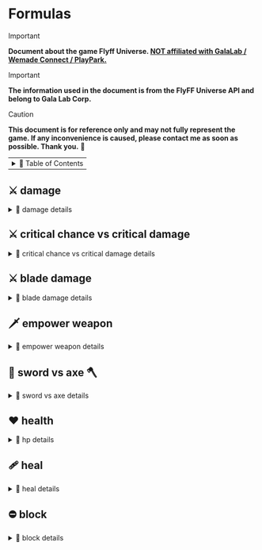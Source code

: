 # Formulas

> [!IMPORTANT]
> **Document about the game Flyff Universe. <ins>NOT affiliated with GalaLab / Wemade Connect / PlayPark.</ins>**

> [!IMPORTANT]
> **The information used in the document is from the FlyFF Universe API and belong to Gala Lab Corp.**

> [!CAUTION]
> **This document is for reference only and may not fully represent the game. If any inconvenience is caused, please contact me as soon as possible. Thank you.** 🙏

<!-- Copyright 2024 © Gala Lab Corp. All Rights Reserved. -->

<table><tr><td><details><summary>📁 Table of Contents</summary>

- [Formulas](#formulas)
  - [⚔️ damage](#️-damage)
    - [dps](#dps)
    - [auto attack](#auto-attack)
    - [melee skill](#melee-skill)
    - [magic skill](#magic-skill)
  - [⚔️ critical chance vs critical damage](#️-critical-chance-vs-critical-damage)
  - [⚔️ blade damage](#️-blade-damage)
  - [🗡️ empower weapon](#️-empower-weapon)
  - [🔪 sword vs axe 🪓](#-sword-vs-axe-)
  - [❤️ health](#️-health)
    - [max hp](#max-hp)
  - [🩹 heal](#-heal)
  - [⛔ block](#-block)
    - [calculate](#calculate)
      - [Monster VS Player , Player VS Player](#monster-vs-player--player-vs-player)
      - [Player VS Monster](#player-vs-monster)
    - [block cap](#block-cap)

</details></td></tr></table>

## ⚔️ damage

<details>
  <summary>📁 damage details</summary>

### dps

```
DamagePerSecond = computeDamage * hitsPerSecond
```

* hitsPerSecond
   ```js
   hitsPerSecond = classHitsPerSecond * attackSpeed * HitRate
   ```

* HitRate

   <details><summary>details</summary>

   * hit rate in character window : It generally displays the incorrect value, with the value increasing by `1` for every `4` DEX, which isn't how DEX affects `hit rate` in reality. Additionally, it caps at `100`, whereas the actual limit should be `96`.

   ```js
   // ------------------------------------------------------------------------------------
   // Attacker is Player, Defender is NPC
   factor = 1.6 * 1.5 * ((AttackerLevel * 1.2) / (AttackerLevel + DefenderLevel))
   // ------------------------------------------------------------------------------------

   // ------------------------------------------------------------------------------------
   // Attacker is NPC, Defender is Player
   factor = 1.5 * 2.0 * ((AttackerLevel * 0.5) / (AttackerLevel + DefenderLevel * 0.3))
   // -----------------------------------------------------------------------------------
   ```
   ```js
   // ------------------------------------------------------------------------------------
   // If not AUTO_ATTACK, this is always 100.
   // ------------------------------------------------------------------------------------
   hitProb = (AttackerDex / (AttackerDex + DefenderParry)) * factor
   HitRate = Math.min(Math.max(hitRate + ExtraHitRate, 0.2), 0.96)
   // Limited to 0.2 ~ 0.96
   // ------------------------------------------------------------------------------------
   ```

   * DefenderParry : From Defender's unscaled `parry` `DST_PARRY`.

      * parry in character window : Displayed as a percentage, but the unit is incorrect (the number is correct).

   * ExtraHitRate : From Attacker's Gear, Buff scales `hitrate` `DST_ADJ_HITRATE`.

   * Player VS Monster
      ```js
      // simplify formula
      // Attacker is Player, Defender is NPC
      nHitRate = (2.88 * AttackerDex * AttackerLevel) / ((AttackerDex + DefenderParry) * (AttackerLevel + DefenderLevel))
      HitRate = Math.min(Math.max(hitRate + ExtraHitRate, 0.2), 0.96)
      // Limited to 0.2 ~ 0.96

      // ------------------------------------------------------------------------------------
      // example (Lv160 Blade's dex 60 vs Beast King Khan https://api.flyff.com/monster/16244) :
      // nHitRate = (2.88 * 60 * 160) / ((60 + 178) * (160 + 150)) = 0.374
      // Equipment Set +10 Hit Rate +45%, Accuracy +30%
      // HitRate = Math.min(Math.max((0.374 + 0.45 + 0.3), 0.2), 0.96) = 0.96 = 96%
      // ------------------------------------------------------------------------------------
      ```

   * Monster VS Player
      ```js
      // simplify formula
      // Attacker is NPC, Defender is Player
      nHitRate = (1.5 * AttackerDex * AttackerLevel) / ((AttackerDex + DefenderParry) * (AttackerLevel + DefenderLevel * 0.3))
      HitRate = Math.min(Math.max(hitRate + ExtraHitRate, 0.2), 0.96)
      // Limited to 0.2 ~ 0.96
      ```

      * Player Parry

         * ExtraParry : From Player's Gear, Buff unscaled `parry` `DST_PARRY`.

         * parry% : From Player's Gear, Buff scaled `parry` `DST_PARRY`.

         ```js
         Parry = (PlayerDex * 0.5) + ExtraParry) * (1 + parry%)
         ```

   </details>

### auto attack

<table><tr><td><details><summary>details</summary>

* ATK_TYPE : `ATK_GENERIC`

* computeAttack
   ```js
   // AttackArbiter.cpp
   // int CAttackArbiter::CalcATK( ATTACK_INFO* pInfo )
   computeAttack = (HitPower * AttackMultiplier) + FlatAttack
                 = (HitMinMax * DamagePropertyFactor * (1 + attack%) * (1 + PvEPvP%) * (1 + Upcut%)) + FlatAttack
   ```

   * Attack in character window

      * WeaponPlusDamage : From Attacker’s Weapon unscaled Additional Attack. (Not sure if it's still in use.)

      ```js
      // WndField.cpp
      // void CWndCharInfo::RenderATK( C2DRender* p2DRender, int x, int y )
      Attack = ((HitMin + HitMax) / 2) * (1 + attack%) * (1 + Upcut%) + FlatAttack + WeaponPlusDamage

      // ------------------------------------------------------------------------------------
      // example :
      // Math.Floor((7898 + 7904) / 2) * 1.73 * 1.2 + 0 + 0 = 16402
      // ------------------------------------------------------------------------------------
      ```

   * HitPower
      ```js
      // MoverAttack.cpp
      // int CMover::GetHitPower( ATTACK_INFO* pInfo  )
      HitPower = Math.floor(HitMinMax * DamagePropertyFactor)
      // HitPower = xRandom( nMin, nMax ) * DamagePropertyFactor
      ```
      ```js
      // ------------------------------------------------------------------------------------
      // Average Dps
      HitPower = Math.floor(Math.floor((HitMin + HitMax) / 2) * DamagePropertyFactor)
      // ------------------------------------------------------------------------------------
      ```

   * HitMinMax

      <details><summary>details</summary>

      ```js
      // MoverAttack.cpp
      // void CMover::GetHitMinMax( int* pnMin, int* pnMax, ATTACK_INFO *pInfo )
      HitMinMax = Math.Floor(((WeaponBaseAttackMinMax * 2) + WeaponAttack + AttackerPlusDamage) * WeaponMultiplier) + WeaponUpgradeLevelAdditionalAttack
      // ------------------------------------------------------------------------------------
      // WeaponBaseAttackMinMax = minAttack DST_ABILITY_MIN, maxAttack DST_ABILITY_MAX
      // ------------------------------------------------------------------------------------

      // ------------------------------------------------------------------------------------
      // example (Blade use Lusaka's Crystal Axe U+5, Demol Earring U+5 * 2, Spirit Fortune) :
      // Math.Floor(((544 ~ 546 * 2) + 3123 + (540 * 2) + 350) * 1.39) + 58 = 7898 ~ 7904
      // ------------------------------------------------------------------------------------
      ```

      * WeaponAttack

         * AttackerStats : DEX for bow, INT for Wand, STR for Other Weapon.

         ```js
         // MoverAttack.cpp
         // int CMover::GetWeaponATK( DWORD dwWeaponType )
         WeaponAttack = Math.floor(statAttack + levelAttack + plusWeaponAttack + addValue)
         ```
         ```js
         // ------------------------------------------------------------------------------------
         statAttack = (AttackerStats - WeaponTypeStatModifer) * ClassWeaponTypeAutoAttackFactors
         // ------------------------------------------------------------------------------------
         // ClassWeaponTypeAutoAttackFactors = autoAttackFactors = GetJobPropFactor( JOB_PROP_TYPE )
         // ------------------------------------------------------------------------------------
         // WeaponTypeStatModifer:
         // sword WT_MELEE_SWD 12
         // axe WT_MELEE_AXE 12
         // staff WT_MELEE_STAFF 10
         // stick WT_MELEE_STICK 10
         // knuckle WT_MELEE_KNUCKLE 10
         // wand WT_MAGIC_WAND 10
         // yoyo WT_MELEE_YOYO 12
         // bow WT_RANGE_BOW 14
         // ------------------------------------------------------------------------------------
         // example (Blade's str 500 and use Axe) :
         // (500 - 12) * 5.7 = 2781.6
         // example (Blade's str 500 and use Sword) :
         // (500 - 12) * 4.7 = 2293.6
         // ------------------------------------------------------------------------------------

         // ------------------------------------------------------------------------------------
         levelAttack = AttackerLevel * WeaponTypeLevelFactor
         // ------------------------------------------------------------------------------------
         // WeaponTypeLevelFactor :
         // sword WT_MELEE_SWD 1.1
         // axe WT_MELEE_AXE 1.2
         // staff WT_MELEE_STAFF 1.1
         // stick WT_MELEE_STICK 1.3
         // knuckle WT_MELEE_KNUCKLE 1.2
         // wand WT_MAGIC_WAND 1.2
         // yoyo WT_MELEE_YOYO 1.1
         // bow WT_RANGE_BOW 0.91
         // ------------------------------------------------------------------------------------
         // example (lv160 Blade use Axe) :
         // 160 * 1.2 = 192
         // ------------------------------------------------------------------------------------

         // ------------------------------------------------------------------------------------
         // int CMover::GetPlusWeaponATK( DWORD dwWeaponType )
         // ------------------------------------------------------------------------------------
         plusWeaponAttack : From Attacker’s Gear, Buff Weapon Type unscaled Additional Attack. (Weapon Mastery Buff)
         // ------------------------------------------------------------------------------------
         // swordattack DST_SWD_DMG
         // axeattack DST_AXE_DMG
         // staffattack, stickattck
         // knuckleattack DST_KNUCKLE_DMG
         // wandattack, yoyoattack DST_YOY_DMG
         // bowattack DST_BOW_DMG
         // ------------------------------------------------------------------------------------
         // master skill :
         // DST_KNUCKLEMASTER_DMG
         // DST_YOYOMASTER_DMG
         // DST_BOWMASTER_DMG
         // DST_TWOHANDMASTER_DMG
         // ------------------------------------------------------------------------------------
         // example (Blade's Skill Axe) :
         // Smite Axe MAX axeattack + 50 and Axe Mastery MAX axeattack + 100, total = 150
         // ------------------------------------------------------------------------------------

         // ------------------------------------------------------------------------------------
         // Only for bow
         addValue = AttackerStr  * 0.14
         // ------------------------------------------------------------------------------------
         // example (Ranger's str 68 and use Bow) :
         // 68 * 0.14 = 9.52
         // ------------------------------------------------------------------------------------

         // ------------------------------------------------------------------------------------
         // example total = Math.Floor(2781.6 + 192 + 150) = 3123
         // ------------------------------------------------------------------------------------
         ```

      * AttackerPlusDamage : From Attacker's Gear, Buff unscaled `damage` `DST_CHR_DMG`.

         * Example : *Demol Earring* `damage`, *Spirit Fortune* `damage` etc.

      * WeaponMultiplier : Weapon Attack Upgrade Level Bonus.
         ```js
         // WeaponUpgradeLevel = 1, 2, 3, 4, 5, 6, 7, 8, 9, 10, U1, U2, U3, U4, U5
         WeaponAttackUpgradeLevelBonus% = 2%, 4%, 6%, 8%, 10%, 13%, 16%, 19%, 21%, 24%,27%, 30%, 33%, 36%, 39%
         WeaponMultiplier = (1 + WeaponAttackUpgradeLevelBonus%)
         ```

      * WeaponUpgradeLevelAdditionalAttack : Weapon Attack Upgrade Level Additional Attack.
         ```js
         WeaponUpgradeLevelAdditionalAttack = WeaponUpgradeLevel^1.5
                                            = Math.floor(Math.pow(WeaponUpgradeLevel, 1.5))
         ```

      </details>

   * DamagePropertyFactor : `1.0`(attacker is none or same element), `1.0 ~ 1.0895`(attacker element vs none or others), `1.0 ~ 1.2139`(strong), `0.9554 ~ 1.0895`(weak).

      * Element Type : Includes the weapon's inherent element.

      * Element Level : Sum of unscaled `elementattack` `DST_CHR_WEAEATKCHANGE` from Attacker's Gear, Buff.

      * ElementAttackStone%： Only boost attack when using auto attack against monsters that have a weakness to that element. If the monsters aren't weak to that element, the stones won't increase attack.

      ```js
      // MoverAttack.cpp
      // void CMover::GetDamagePropertyFactor( CMover* pDefender, int* pnATKFactor, int* pnDEFFactor, int nParts )
      DamagePropertyFactor = ElementAttackFactor + ElementAttackStone%
      ```

      <details><summary>details</summary>

      | Attack Element Level (Any Element Type vs None) | DamagePropertyFactor |
      |:-----------------------------------------------:|:--------------------:|
      | 0                                               | 1                    |
      | 1                                               | 1.02                 |
      | 2                                               | 1.0221               |
      | 3                                               | 1.0256               |
      | 4                                               | 1.0305               |
      | 5                                               | 1.0368000000000002   |
      | 6                                               | 1.0446               |
      | 7                                               | 1.0537               |
      | 8                                               | 1.0642               |
      | 9                                               | 1.0761               |
      | 10                                              | 1.0895000000000001   |
      | ...                                             | 1.0895000000000001   |

      | Attack Element Level (Same or Others) | DamagePropertyFactor |
      |:---------------------------:|:--------------------:|
      | 0                           | 1                    |
      | 1                           | 1                    |
      | 2                           | 1.02                 |
      | 3                           | 1.0221               |
      | 4                           | 1.0256               |
      | 5                           | 1.0305               |
      | 6                           | 1.0368000000000002   |
      | 7                           | 1.0446               |
      | 8                           | 1.0537               |
      | 9                           | 1.0642               |
      | 10                          | 1.0761               |
      | 11                          | 1.0895000000000001   |
      | ...                         | 1.0895000000000001   |

      | Attack Element Level (Strong) | DamagePropertyFactor |
      |:-----------------------------:|:--------------------:|
      | 0                             | 1                    |
      | 1                             | 1.07                 |
      | 2                             | 1.0743               |
      | 3                             | 1.0816               |
      | 4                             | 1.0917000000000001   |
      | 5                             | 1.1048               |
      | 6                             | 1.1209               |
      | 7                             | 1.13969999999999     |
      | 8                             | 1.1615               |
      | 9                             | 1.1862000000000001   |
      | 10                            | 1.2139               |
      | ...                           | 1.2139               |

      | Attack Element Level (Weak) | DamagePropertyFactor |
      |:---------------------------:|:--------------------:|
      | 0                           | 0.9554               |
      | 1                           | 0.9632               |
      | 2                           | 0.9695               |
      | 3                           | 0.9743999999999999   |
      | 4                           | 0.9779000000000001   |
      | 5                           | 0.98                 |
      | 6                           | 1                    |
      | 7                           | 1.02                 |
      | 8                           | 1.0221               |
      | 9                           | 1.0256               |
      | 10                          | 1.0305               |
      | 11                          | 1.0368000000000002   |
      | 12                          | 1.0446               |
      | 13                          | 1.0537               |
      | 14                          | 1.0642               |
      | 15                          | 1.0761               |
      | 16                          | 1.0895000000000001   |
      | ...                         | 1.0895000000000001   |

      </details>

   * AttackMultiplier
      ```js
      // MoverAttack.cpp
      // float CMover::GetATKMultiplier( CMover* pDefender, DWORD dwAtkFlags )
      // ------------------------------------------------------------------------------------
      // AttackMultiplier = (1 + DST_ATKPOWER_RATE%) * ( 1 + DST_PVP_DMG%DST_MONSTER_DMG%) * (1 + SM_ATTACK_UP1% || SM_ATTACK_UP%)
      AttackMultiplier = (1 + attack%) * (1 + PvEPvP%) * (1 + Upcut%)
      ```

   * FlatAttack : From Attacker's Gear, Buff unscaled `attack` `DST_ATKPOWER`.

      * Example : *Balloons* `attack`, *Power Scroll* `attack` etc.

* computeDamage

   * **The term `critical` here refers to a factor derived from a series of calculations. For detailed calculations, please refer to the section below.**

   ```js
   // AttackArbiter.cpp
   // int CAttackArbiter::CalcDamage( ATTACK_INFO* pInfo )
   computeDamage = applyDefense(computeAttack)
                 = applyGenericDefense(computeAttack) * ElementResistFactor * Link/Global * DamageMultiplier * afterDamageFactor
                 = damageAfterCritical * blockFactor * ElementResistFactor * Link/Global * DamageMultiplier * afterDamageFactor
                 = applyAttackDefense(computeAttack, defense) * critical * blockFactor * ElementResistFactor * Link/Global * DamageMultiplier * afterDamageFactor
   ```

   * applyGenericDefense
      ```js
      applyGenericDefense = damageAfterCritical * blockFactor
      ```

   *  blockFactor : `0.2` (block PvE), `1.0` (block failure), `0.3`(block PvP)

      > source:[v1.2.0 Reborn is coming on March 13!](https://universe.flyff.com/news/reborn120 "v1.2.0 Reborn is coming on March 13!")

      * Blocked hits no longer deal 1 damage at the minimum, but 20% of the initial damage instead.

   * 💥 damageAfterCritical

      * **The term `critical` here refers to a factor derived from a series of calculations. For detailed calculations, please refer to the section below.**

      ```js
      damageAfterCritical = applyAttackDefense(computeAttack, defense) * critical
                          = damageAfterApplyDefense * critical
      ```

   * applyAttackDefense

      <details><summary>details</summary>

      <img src="./formulas/effect_of_defense_on_adjusted_attack.png" alt="effect_of_defense_on_adjusted_attack.png" width="600"/>

      ```js
      value = Math.sqrt(defense / (defense + (2 * attack)))
      applyAttackDefense = attack - Math.floor(linearInterpolation(defense, attack, value))
                         = attack - Math.floor((1 - value) * defense + value * attack)
      ```
      ```js
      function applyAttackDefense(attack, defense){
        const value = Math.sqrt(defense / (defense + 2 * attack))
        const damage = attack - Math.floor((1 - value) * defense + value * attack)
        return damage
      }

      // ------------------------------------------------------------------------------------
      // example (Beast King Khan https://api.flyff.com/monster/16244)
      // applyAttackDefense(15000, 223) = 13508
      // ------------------------------------------------------------------------------------
      ```

      </details>

   * defense

      <details><summary>details</summary>

      * FlatDefense : From Defender's Gear, Buff unscaled `DST_ADJDEF`.

      * ArmorPenetrate% : From Attacker's Gear, Buff scales `armorpenetrate`.

      * Defense% : From Defender's Gear, Buff scales `defense`.

      ```js
      // MoverAttack.cpp
      // int CMover::CalcDefense( ATTACK_INFO* pInfo, BOOL bRandom )
      defense = computeDefense
              = Math.MAX((computeGenericDefense + FlatDefense) * (1 - ArmorPenetrate%) * (1 + Defense%), 0)
      ```

      * Player VS Monster

         * jobFactor :  Monsters always `1.0`.

         ```js
         function computeGenericDefense(level, defense, sta, jobFactor = 1.0) {
           const staFactor = 0.75
           const levelScale = 2.0 / 2.8 // 0.7142857142857143 ~= 71.43%
           const statScale = 0.5 / 2.8 // 0.1785714285714286 ~= 17.86%

           const baseDefense = Math.floor(
             level * levelScale +
               (sta * statScale + (sta - 14) * jobFactor) * staFactor -
               4
           )

           const equipmentDefense = defense / 4

           return baseDefense + equipmentDefense
         }

         // ------------------------------------------------------------------------------------
         // example (Beast King Khan https://api.flyff.com/monster/16244)
         // computeGenericDefense(150, 416, 30) = 223
         // ------------------------------------------------------------------------------------
         ```

      * Monster VS Player (Not sure if it's still in use.)
         ```js
         // AttackArbiter.cpp
         // int CMover::CalcDefensePlayer( CMover* pAttacker, DWORD dwAtkFlags )
         computeGenericDefense =
           Math.Max(
             Math.Floor(
               DefenseFromArmor / 4 +
                 FlatDefense +
                 (DefenderLevel + DefenderSta / 2 + DefenderDex) / 2.8 -
                 4 +
                 DefenderLevel * 2
             ),
             0
           )
         ```

      </details>

   * critical

      <details><summary>details</summary>

      * 💥 criticalChance%

         * ClassCriticalFactor : `critical`, `class.critical`, `job.critical`, `JOB_PROP_CRITICAL`.

         * AttackerCriticalChance : From Attacker's Gear, Buff scales `criticalchance` `DST_CHR_CHANCECRITICAL`.

         * Precision： Increases the Critical Chance on the next attack of all party members around the leader by `0.5%` x Amount of party members.

         * CriticalResist% : From Defender's Gear, Buff scales `criticalresist`.

         ```js
         // MoverAttack.cpp
         // int CMover::GetCriticalProb( void )
         criticalChance% = ((((AttackerDex / 10) * ClassCriticalFactor) + AttackerCriticalChance + Precision) / 100.0) * ( 1 - CriticalResist%)

         // ------------------------------------------------------------------------------------
         // MoverAttack.cpp
         // BOOL CMover::IsCriticalAttack( CMover* pDefender, DWORD dwAtkFlags )
         // ------------------------------------------------------------------------------------
         // example (Blade's str 500, dex 60, cc 45) :
         // criticalChance% = ((((60 / 10) * 1) + 45) / 100.0) * (1 - CriticalResist%) = 51% * (1 - CriticalResist%)
         // ------------------------------------------------------------------------------------
         ```

         * critical chance in character window
            ```js
            // WndField.cpp
            // int CWndCharInfo::GetVirtualCritical()
            criticalChance% = (((AttackerDex / 10) * ClassCriticalFactor) + AttackerCriticalChance + Precision) / 100.0
            ```

      * 💥 criticalFactor
         ```js
         // ------------------------------------------------------------------------------------
         // your level <= monster's level
         minCritical = 1.1
         maxCritical = 1.4
         // ------------------------------------------------------------------------------------
         // Average Dps
         criticalFactor = (minCritical + maxCritical) / 2.0 = 1.25
         // ------------------------------------------------------------------------------------

         // ------------------------------------------------------------------------------------
         // monster's level < your level
         minCritical = 1.2
         maxCritical = 2.0
         // ------------------------------------------------------------------------------------
         // Average Dps
         criticalFactor = (minCritical + maxCritical) / 2.0 = 1.6
         // ------------------------------------------------------------------------------------


         // ------------------------------------------------------------------------------------
         // Attacker is NPC Mob
         minCritical = 1.4
         maxCritical = 1.8
         // ------------------------------------------------------------------------------------
         // Average Dps
         criticalFactor = (minCritical + maxCritical) / 2.0 = 1.6
         // ------------------------------------------------------------------------------------
         ```

      * 💥 criticalDamage

         <img src="./formulas/devblog-2021_critical_damage_formula.png" alt="devblog-2021_critical_damage_formula.png"/>

         * CriticalDamage% : From Attacker's Gear, Buff scales `criticaldamage` `DST_CRITICAL_BONUS`.

         ```js
         criticalDamage = applyAttackDefense(computeAttack, defense) * criticalFactor * (1 + CriticalDamage%)
                        = damageAfterApplyDefense * criticalFactor * (1 + CriticalDamage%)
         // if (1 + CriticalDamage%), fCriticalBonus < 0.1, then 0.1
         ```

      * 💥 **damageAfterCritical**
         ```js
         // linearInterpolation
         damageAfterCritical = Math.floor(linearInterpolation(damageAfterApplyDefense, criticalDamage, criticalChance%))
                             = Math.floor(damageAfterApplyDefense * ((1 - criticalChance%) + criticalChance% * criticalFactor * (1 + criticalDamage%)))
         ```
         ```js
         // your level <= monster's level, average dps
         damageAfterCritical = Math.floor(damageAfterApplyDefense * ((1 - criticalChance%) + criticalChance% * 1.25 * (1 + criticalDamage%)))
         ```
         ```js
         // monster's level < your level, average dps
         damageAfterCritical = Math.floor(damageAfterApplyDefense * ((1 - criticalChance%) + criticalChance% * 1.6 * (1 + criticalDamage%)))
         ```

      </details>

   * ElementResistFactor : `0.7`(weak against), `1.0`(none), `1.3`(strong against)

   * DamageMultiplier
      ```js
      DamageMultiplier = OffhandWeaponAttackFactor * HolycrossSwordcross2x * LevelDifferenceReductionFactor

      // ------------------------------------------------------------------------------------
      // OffhandWeaponAttackFactor : PARTS_LWEAPON 0.75
      // ------------------------------------------------------------------------------------
      // HolycrossSwordcross2x : CHS_DOUBLE
      // ------------------------------------------------------------------------------------
      ```

   * LevelDifferenceReductionFactor
      ```js
      LevelDifferenceReductionFactor = Math.cos((Math.PI * Math.min(nDelta, MAX_OVER_ATK - 1)) / MAX_OVER_ATK * 2)
                                     = Math.cos(Math.PI * Math.min(nDelta, 15) / 32)
      ```
      ```js
      for ( i = 0; i < 16; i++ ) {
        console.log(Math.cos(Math.PI * Math.min(i, 15) / 32))
      }
      ```

</details></td></tr></table>

### melee skill

<table><tr><td><details><summary>details</summary>

* ATK_TYPE : `AF_MELEESKILL`, `ATK_MELEESKILL`, `skill.magic == false`

* computeAttack
   ```js
   computeAttack = (MeleeSkillPower * AttackMultiplier) + FlatAttack
                 = (MeleeSkillPower * (1 + attack% + skillDamage%) * (1 + PvEPvP%) * (1 + Upcut%)) + FlatAttack
   ```

   * MeleeSkillPower
      ```js
      // MoverAttack.cpp
      // int	CMover::GetMeleeSkillPower( ATTACK_INFO* pInfo )
      MeleeSkillPower = Math.max(Math.floor(((WeaponAttackPowerMinMax + (SkillMinMaxAttack + WeaponAdditionalSkillDamage) * 5 + ReferStat - 20) * (16 + SkillLevel)) / 13 + PlusWeaponAttack + AttackerPlusDamage), 1)
      /*
      float fMinMax = (fPowerMax - fPowerMin) + 1;
      if( fMinMax <= 0 )
        fMinMax = 1;
      MeleeSkillPower = (float)( fPowerMin + xRandom( (DWORD)( fMinMax ) ) );
      */
      ```
      ```js
      // ------------------------------------------------------------------------------------
      // Average Dps
      MeleeSkillPower = Math.max(Math.floor((MeleeSkillPowerMin + MeleeSkillPowerMax) / 2), 1)
      // ------------------------------------------------------------------------------------
      // example (Bldae use Lusaka's Crystal Axe U+5, Demol Earring U+5, Armor Penetrate Lv10 PvE, Smite Axe MAX , Axe Mastery MAX) :
      // Math.floor(((814.16 ~ 816.94 + (79 ~ 80 + 0) * 5 + 1590 - 20) * (16 + 10)) / 13) = 5558 ~ 5573
      // 5558 ~ 5573 + 150 + (540 * 2) = 6788 ~ 6803
      // ------------------------------------------------------------------------------------
      // Average Dps
      // Math.max(Math.floor((6788 + 6803) / 2), 1) = 6795
      // ------------------------------------------------------------------------------------
      ```

   * WeaponAttackPowerMinMax
      ```js
      // MoverAttack.cpp
      // void CMover::GetItemATKPower( int *pnMin, int *pnMax, ItemProp* pItemProp, CItemElem *pWeapon )
      WeaponAttackPowerMinMax = (WeaponBaseAttackMinMax * WeaponMultiplier) + WeaponUpgradeLevelAdditionalAttack

      // ------------------------------------------------------------------------------------
      // example (Lusaka's Crystal Axe U+5) :
      // (544 ~ 546 * 1.39) + 58 = 814.16 ~ 816.94
      // ------------------------------------------------------------------------------------
      ```

      * WeaponMultiplier : Weapon Attack Upgrade Level Bonus.
         ```js
         // WeaponUpgradeLevel = 1, 2, 3, 4, 5, 6, 7, 8, 9, 10, U1, U2, U3, U4, U5
         WeaponAttackUpgradeLevelBonus% = 2%, 4%, 6%, 8%, 10%, 13%, 16%, 19%, 21%, 24%,27%, 30%, 33%, 36%, 39%
         WeaponMultiplier = (1 + WeaponAttackUpgradeLevelBonus%)
         ```

      * WeaponUpgradeLevelAdditionalAttack : Weapon Attack Upgrade Level Additional Attack.
         ```js
         WeaponUpgradeLevelAdditionalAttack = WeaponUpgradeLevel^1.5
                                            = Math.floor(Math.pow(WeaponUpgradeLevel, 1.5))
         ```

   * ReferStat
      ```js
      // If there are two Stats, add them after calculation.
      ReferStat = Math.floor(AttackerStat * ((((PvEPvPSkillStatScale * 50.0) - (SkillLevel + 1)) / 5.0) / 10.0) + ((AttackerStat * SkillLevel) / 50.0))
                = Math.floor(AttackerStat * (((PvEPvPSkillStatScale × 50.0) - 1) / 50))
      ```
      <details><summary>details</summary>

      ```js
      // Armor Penetrate https://api.flyff.com/skill/9740
      {
         "id": 9740,
         "name": {
            "en": "Armor Penetrate",
            //
            /* For brevity, not all details are shown */
            //
         }
         //
         /* For brevity, not all details are shown */
         //
         "magic": false,
         //
         /* For brevity, not all details are shown */
         //
         "levels": [
            //
            /* For brevity, not all details are shown */
            //
            {
               "damageMultiplier": 0.6,
               "minAttack": 79,
               "maxAttack": 80,
               "probabilityPVP": 90,
               "consumedFP": 58,
               "cooldown": 0.2,
               "casting": 1.25,
               "duration": 20,
               "durationPVP": 20,
               "abilities": [
                  {
                     "parameter": "block",
                     "add": -40,
                     "rate": true
                  }
               ],
               "scalingParameters": [
                  {
                     "parameter": "attack",
                     "stat": "str",
                     "scale": 3,
                     "pvp": true,
                     "pve": true
                  },
                  {
                     "parameter": "attack",
                     "stat": "dex",
                     "scale": 1.7,
                     "pvp": true,
                     "pve": true
                  }
               ]
            }
         ]
      }
      // ------------------------------------------------------------------------------------
      // example (Bldae use Armor Penetrate Lv10 PvE str scale 3, dex scale 1.7) :
      // character's str 500, dex 60 :
      // Math.floor((500 * (((3 * 50.0) - 1) / 50.0)) + (60 * (((1.7 * 50.0) - 1) /50.0))) = 1590
      // ------------------------------------------------------------------------------------
      ```

      </details>

   * SkillMinMaxAttack : `skill.levels[skillLevel].minAttack` and `skill.levels[skillLevel].maxAttack`.

   * WeaponAdditionalSkillDamage : `weapon.additionalSkillDamage`.

   * PlusWeaponAttack : From Attacker’s Gear, Buff Weapon Type unscaled Additional Attack.
      ```js
      // ------------------------------------------------------------------------------------
      // example (Blade's Skill Axe) :
      // Smite Axe MAX axeattack + 50 and Axe Mastery MAX axeattack + 100, total = 150
      // ------------------------------------------------------------------------------------
      ```

   * AttackerPlusDamage : From Attacker's Gear, Buff unscaled `damage` `DST_CHR_DMG`.

      * Example : *Demol Earring* `damage`, *Spirit Fortune* `damage` etc.

   * AttackMultiplier
      ```js
      // MoverAttack.cpp
      // float CMover::GetATKMultiplier( CMover* pDefender, DWORD dwAtkFlags )
      // ------------------------------------------------------------------------------------
      // AttackMultiplier = (1 + DST_ATKPOWER_RATE%) * ( 1 + DST_PVP_DMG%DST_MONSTER_DMG%) * (1 + SM_ATTACK_UP1% || SM_ATTACK_UP%)
      AttackMultiplier = (1 + attack% + skillDamage%) * (1 + PvEPvP%) * (1 + Upcut%)
      ```

   * FlatAttack : From Attacker's Gear, Buff unscaled `attack` `DST_ATKPOWER`.

      * Example : *Balloons* `attack`, *Power Scroll* `attack` etc.

* computeDamage
   ```js
   // AttackArbiter.cpp
   // int CAttackArbiter::CalcDamage( ATTACK_INFO* pInfo )
   computeDamage = applyDefense(computeAttack)
                 = applyDefenseParryCritical(computeAttack) * ElementResistFactor * Link/Global * DamageMultiplier * afterDamageFactor
                 = applyDefenseParryCritical * ElementResistFactor * Link/Global * DamageMultiplier * afterDamageFactor
   ```

   * applyDefenseParryCritical
      ```js
      applyDefenseParryCritical = applyAttackDefense(computeAttack, defense)
      ```

   * defense

      * ArmorPenetrate% : From Attacker's Gear, Buff scales `armorpenetrate`.

      * Defense% : From Defender's Gear, Buff scales `defense`.

      ```js
      defense = computeDefense
              = Max(Math.floor(Defense / 7.0 + 1) * (1 - ArmorPenetrate%) * (1 + Defense%), 0)
      ```

   * ElementResistFactor : If the skill and weapon match the element, apply `10%` more damage; If the weapon is weak compared to the skill element, apply `-10%` less damage.
      ```js
      ElementResistFactor = SkillElementVSDefenderElementFactor * SkillElementVSWeaponElementFactor
                          = (0.7, 1.0, 1.3) * (0.9, 1.1)

      // ------------------------------------------------------------------------------------
      // Skill Element VS Defender Element Factor
      // weak against = 0.7
      // none against = 1.0
      // strong against = 1.3
      // ------------------------------------------------------------------------------------
      // Skill Element VS Weapon Element Factor
      // If the weapon is weak compared to the skill element = 0.9
      // If the skill and weapon match the element = 1.1
      // ------------------------------------------------------------------------------------

      ```

   * DamageMultiplier
      ```js
      DamageMultiplier = SkillDamageMultiplier * SkillAwakeBonus * OffhandWeaponAttackFactor * HolycrossSwordcross2x * LevelDifferenceReductionFactor

      // ------------------------------------------------------------------------------------
      // OffhandWeaponAttackFactor : PARTS_LWEAPON 0.75
      // ------------------------------------------------------------------------------------
      // HolycrossSwordcross2x : CHS_DOUBLE
      // ------------------------------------------------------------------------------------
      ```

   * LevelDifferenceReductionFactor
      ```js
      LevelDifferenceReductionFactor = Math.cos((Math.PI * Math.min(nDelta, MAX_OVER_ATK - 1)) / MAX_OVER_ATK * 2)
                                     = Math.cos(Math.PI * Math.min(nDelta, 15) / 32)
      ```
      ```js
      for ( i = 0; i < 16; i++ ) {
        console.log(Math.cos(Math.PI * Math.min(i, 15) / 32))
      }
      ```

   * SkillDamageMultiplier : `skill.levels.damageMultiplier * skill.levels.probability(probabilityPVP) * BuffSkillDamageMultiplier`

   * BuffSkillDamageMultiplier : Damage caused by specific skills in different states.

      * Example : *If it's a Silent Shot, the damage is doubled, and if it's Dark Illusion, it's removed.*

</details></td></tr></table>

### magic skill

<table><tr><td><details><summary>details</summary>

* ATK_TYPE : `AF_MAGIC`, `ATK_MAGICSKILL`, `skill.magic == true`

* computeAttack
   ```js
   computeAttack = (MagicSkillPower * AttackMultiplier) + FlatAttack
                 = (MeleeSkillPower * (1 + magicattack%) * (1 + ElementMastery%) * AttackMultiplier) + FlatAttack
                 = (MeleeSkillPower * (1 + magicattack%) * (1 + ElementMastery%) * (1 + attack% + skillDamage%) * (1 + PvEPvP%) * (1 + Upcut%)) + FlatAttack
   ```

   * MagicSkillPower

      * magicattack% : From Attacker's Gear, Buff scales `magicattack`.

      ```js
      // MagicSkillPower = MeleeSkillPower * (1 + DST_ADDMAGIC%) * ( 1 + DST_MASTRY_ELEMENT%)
      MagicSkillPower = MeleeSkillPower * (1 + magicattack%) * (1 + ElementMastery%)
      ```

   * ElementMastery% : From Attacker's Gear, Buff scales `firemastery` `DST_MASTRY_FIRE`, `watermastery` `DST_MASTRY_WATER`, `electricitymastery` `DST_MASTRY_ELECTRICITY`, `windmastery` `DST_MASTRY_WIND`, `earthmastery` `DST_MASTRY_EARTH`.

   * AttackMultiplier
      ```js
      // MoverAttack.cpp
      // float CMover::GetATKMultiplier( CMover* pDefender, DWORD dwAtkFlags )
      // ------------------------------------------------------------------------------------
      // AttackMultiplier = (1 + DST_ATKPOWER_RATE%) * ( 1 + DST_PVP_DMG%DST_MONSTER_DMG%) * (1 + SM_ATTACK_UP1% || SM_ATTACK_UP%)
      AttackMultiplier = (1 + attack% + skillDamage%) * (1 + PvEPvP%) * (1 + Upcut%)
      ```

   * FlatAttack : From Attacker's Gear, Buff unscaled `attack` `DST_ATKPOWER`.

      * Example : *Balloons* `attack`, *Power Scroll* `attack` etc.

* computeDamage
   ```js
   // AttackArbiter.cpp
   // int CAttackArbiter::CalcDamage( ATTACK_INFO* pInfo )
   computeDamage = applyDefense(computeAttack)
                 = applyMagicSkillDefense(computeAttack) * ElementResistFactor * Link/Global * DamageMultiplier * afterDamageFactor
                 = applyMagicSkillDefense * ElementResistFactor * Link/Global * DamageMultiplier * afterDamageFactor
   ```

   * applyMagicSkillDefense

      * Magic skills have no any defense in PvE.

      * magicDefensePvP% : From Defender's Gear, Buff scales `magicDefense` `DST_RESIST_MAGIC_RATE`.

      ```js
      // nATK = nATK - nATK * pDefender->GetParam( DST_RESIST_MAGIC_RATE, 0 ) / 100
      applyMagicSkillDefense = applyAttackDefense((computeAttack * (1 − magicDefensePvP%)), defense)
      ```

   * defense

      * Magic skills have no any defense in PvE.

      * magicDefensePvP : From Defender's Gear, Buff unscaled `magicDefense` `DST_RESIST_MAGIC_RATE`.

      * ArmorPenetrate% : From Attacker's Gear, Buff scales `armorpenetrate`.

      * Defense% : From Defender's Gear, Buff scales `defense`.

      ```js
      defense = computeDefense
              = Max(magicDefensePvP * (1 - ArmorPenetrate%) * (1 + Defense%), 0)
      ```

   * ElementResistFactor : If the skill and weapon match the element, apply `10%` more damage; If the weapon is weak compared to the skill element, apply `-10%` less damage.
      ```js
      ElementResistFactor = SkillElementVSDefenderElementFactor * SkillElementVSWeaponElementFactor
                          = (0.7, 1.0, 1.3) * (0.9, 1.1)

      // ------------------------------------------------------------------------------------
      // Skill Element VS Defender Element Factor
      // weak against = 0.7
      // none against = 1.0
      // strong against = 1.3
      // ------------------------------------------------------------------------------------
      // Skill Element VS Weapon Element Factor
      // If the weapon is weak compared to the skill element = 0.9
      // If the skill and weapon match the element = 1.1
      // ------------------------------------------------------------------------------------

      ```

   * DamageMultiplier
      ```js
      DamageMultiplier = SkillDamageMultiplier * SkillAwakeBonus * OffhandWeaponAttackFactor * HolycrossSwordcross2x * LevelDifferenceReductionFactor

      // ------------------------------------------------------------------------------------
      // OffhandWeaponAttackFactor : PARTS_LWEAPON 0.75
      // ------------------------------------------------------------------------------------
      // HolycrossSwordcross2x : CHS_DOUBLE
      // ------------------------------------------------------------------------------------
      ```

   * LevelDifferenceReductionFactor
      ```js
      LevelDifferenceReductionFactor = Math.cos((Math.PI * Math.min(nDelta, MAX_OVER_ATK - 1)) / MAX_OVER_ATK * 2)
                                     = Math.cos(Math.PI * Math.min(nDelta, 15) / 32)
      ```
      ```js
      for ( i = 0; i < 16; i++ ) {
        console.log(Math.cos(Math.PI * Math.min(i, 15) / 32))
      }
      ```

   * SkillDamageMultiplier : `skill.levels.damageMultiplier` * `skill.levels.probability(probabilityPVP)` * `BuffSkillDamageMultiplier`

      * `skill.levels.probability(probabilityPVP)` `dwProbability` : The skill's probability. Will calculate damage factor upon success.

      * BuffSkillDamageMultiplier : Damage factor caused by specific skills in different buffs.

         * Example : *If it's a Silent Shot, the damage is doubled, and if it's Dark Illusion, it's removed.*

</details></td></tr></table>

</details>

## ⚔️ critical chance vs critical damage

<details>
  <summary>📁 critical chance vs critical damage details</summary>

<div align="center"><img src="./formulas/crit_chance&crit_damage1.png" alt="crit_chance&crit_damage1.png"/></div>

<div align="center"><img src="./formulas/crit_chance&crit_damage2.png" alt="crit_chance&crit_damage2.png"/></div>

> source:[@shayminhunter @TeachMeHisty (discord flyff universe)](https://discord.com/channels/778915844070834186/1099736335469781063/1126098066823467030 "@shayminhunter @TeachMeHisty (discord flyff universe)")

* example 1:

   * At `32%` critical chance and `50%` critical damage increase, you get the value `2.73`.

   * If you gain `x%` critical chance from one source, then `2.73` times those `x%` in critical damage increase will do the same for you.

      `10% critical chance == 27.3% critical damage increase(rounded up to 28%).`

   * This multiplier stays constant, no matter the heights of the bonuses with one exception.

      * If current critical chance bonus exceed `100%`, then only the part that's missing to `100%` must be multiplied and compare.

* example 2:

   * At `96%` critical chance and `120%` critical damage increase, you get the value `1.64`.

      * `10% critical chance == 16.4% critical damage increase(rounded up to 16%).`

      * then normally you'd opt for critical chance.

</details>

## ⚔️ blade damage

<details>
  <summary>📁 blade damage details</summary>

* Attack calculation:
   1. main hand
   2. main + offhand (dual)
   3. main hand
   4. main + offhand (dual)
   * repeat

* dual and main distribution is split 50/50, offhand never attacks alone.
   > 主手攻擊和雙手攻擊是各為一半，副手從不單獨攻擊。

* dual hit is 100% main hand + 75% off hand damage.
   > 雙手攻擊是 `100%` 主手傷害 + `75%` 副手傷害。

* upgrading offhand does affect actual damage when hitting with that weapon.
   > 副手基礎傷害和屬性等級加成會影響使用該武器擊中(雙手攻擊)時的實際傷害。

* Each hit's damage is calculated independently based on which weapon is being used for that hit.
   > 每次攻擊的傷害都是根據該攻擊所使用的武器獨立計算的。

> source:[@shayminhunter @TeachMeHisty (discord flyff universe)](https://discord.com/channels/778915844070834186/999269862260084736/1032237394856001556 "@shayminhunter @TeachMeHisty (discord flyff universe)")

<div align="center"><img src="./formulas/blade_damage.png" alt="blade_damage.png"/></div>

> source:[@frostiae @[Dev] Frostiae (discord flyff universe)](https://discord.com/channels/778915844070834186/999269862260084736/1000695721990815744 "@frostiae @[Dev] Frostiae (discord flyff universe)")

</details>

## 🗡️ empower weapon

<details>
  <summary>📁 empower weapon details</summary>

* `Empower Weapon` adds to weapons element upgrade level (literally), it is not a direct damage boost.

* The current max element is `+10`, and since you are forced to have at least `+1` on weapon to activate the skill, `Empower Weapon` can only contribute `+9` max.

* The stat window only shows empower weapon and weapon element + bonus separately.

* Only on actual damage (auto attack) calculation are both merged into one and result in a `+10` element.

> source:[@shayminhunter @TeachMeHisty (discord flyff universe)](https://discord.com/channels/778915844070834186/999269862260084736/1034085511754678303 "@shayminhunter @TeachMeHisty (discord flyff universe)")

</details>

## 🔪 sword vs axe 🪓

<details>
  <summary>📁 sword vs axe details</summary>

* The crit chance from the axe is stronger than the increase critical damage by default and going from `5.7` to `4.7` is a `17.54%` damage loss from `STR` portion of the damage alone, which makes up around halve of total attack.

* `8.78%` loss from the lower scaling + less damage from `10 crit chance` to `10 critical damage` and you're at around `10%` total dps loss.

> source:[@shayminhunter @TeachMeHisty (discord flyff universe)](https://discord.com/channels/778915844070834186/999269862260084736/1102990787186262136 "@shayminhunter @TeachMeHisty (discord flyff universe)")

</details>

## ❤️ health

<details>
  <summary>📁 hp details</summary>

* `m_nHitPoint`, `DST_HP`

* baseHp

   * Vagrant : `classHpModifier = 18`

   * Assist, Acrobat, Magician : `classHpModifier = 28`

   * Mercenary, Blade, Jester, Psykeeper, Elementor : `classHpModifier = 30`

   * Ranger : `classHpModifier = 32`

   * Ringmaster : `classHpModifier = 34`

   * Billposter : `classHpModifier = 36`

   * Knight : `classHpModifier = 40`

   ```js
   // MoverParam.cpp
   // int CMover::GetMaxOriginHitPoint( BOOL bOriginal )
   baseHp = 150 + (level * classHpModifier) + (sta * level * classHpModifier / 100)
          = 150 + level * (classHpModifier + (classHpModifier / 100 * sta))
          = 150 + classHpModifier * level * (1 + (sta / 100))
   ```

### max hp

* hp

   * flatMaxHp : From Character's Gear, Buff unscaled `maxhp` `DST_HP_MAX`.

   * maxHp% : From Character's Gear, Buff scales `maxhp` `DST_HP_MAX_RATE`.

   ```js
   // MoverParam.cpp
   // int CMover::GetMaxHitPoint()
   hp = (baseHp + flatMaxHp) * (1 + maxHp%)
   ```

</details>

## 🩹 heal

<details>
  <summary>📁 heal details</summary>

* healing

   * skillHealingBase :

      * Heal,  Heal Rain : `650`

      * Circle Healing : `450`

   * skillScale :

      * Heal, Circle Healing : `5.88`

      * Heal Rain : `8.18`

   * healing% : From Character's Gear, Buff scales `healing` `DST_HP_MAX_RATE`.

   ```js
   healing = (skillHealingBase + PlayerInt * skillScale) * (1 + healing%)
   ```

</details>

## ⛔ block

<details>
  <summary>📁 block details</summary>

>

* You will still get hit, but you'll take significantly less damage. Secondary effects such as crowd control, debuffs, or Sword Cross can still be triggered even if the hit is blocked.

> source:[@shayminhunter @TeachMeHisty (discord flyff universe)](https://discord.com/channels/778915844070834186/1000058902576119878/1266532805651726346 "@shayminhunter @TeachMeHisty (discord flyff universe)")

* Blocked hits no longer deal 1 damage at the minimum, but 20% of the initial damage instead.

> source:[v1.2.0 Reborn is coming on March 13!](https://universe.flyff.com/news/reborn120 "v1.2.0 Reborn is coming on March 13!")

* Block Factor return `0.3` for PvP.

> source:[@frostiae @[Dev] Frostiae (discord flyff universe)](https://discord.com/channels/778915844070834186/1000058902576119878/1285045859750383676 "@frostiae @[Dev] Frostiae (discord flyff universe)")

### calculate

#### Monster VS Player , Player VS Player

<table><tr><td><details><summary>details</summary>

* Defender is Player.

* block chance : Generate random numbers from `0 ~ 79` to determine which of the following ranges applies.

   * block failure : `6 / 80 = 7.5%`. The range of random numbers is `0 ~ 5`, with a total of `6` possible values.

   * block success : `5 / 80 = 6.25%`. The range of random numbers is `75 ~ 79`, with a total of `5` possible values.

   * Further calculate the block rate : `69 / 80 = 86.25%`. The range of random numbers is `6 ~ 74`, with a total of `69` possible values.

   * If reaching the maximum block rate, the block chance is **`6.25% + 86.25% = 92.5%`.**

* blockFactor :

   * block failure : return `1.0`.

   * block success : return `0.2` (PvE), `0.3` (PvP).

   * Further calculate the block rate : If the random number is lower than the player's block rate, then return `0.2` (PvE), `0.3` (PvP); otherwise, return `1.0`.

* BlockRate

   <details><summary>details</summary>

   * BlockPenetration% : Block penetration only affects PvP damage.

   > source:[@frostiae @[Dev] Frostiae (discord flyff universe)](https://discord.com/channels/778915844070834186/867043266162458654/1272345376720158841 "@frostiae @[Dev] Frostiae (discord flyff universe)")

   ```js
   // MoverAttack.cpp
   // float CMover::GetBlockFactor( CMover* pAttacker, ATTACK_INFO* pInfo )
   BlockRate = Math.max(Math.floor(((PlayerDex / 8.0) * classBlockModifier) + fAdd + ExtraBlock), 0) * (1 - BlockPenetration%)
   // if BlockRate < 0.0 , then 0.0

   // ------------------------------------------------------------------------------------
   // classBlockModifier = GetJobPropFactor( JOB_PROP_BLOCKING )
   // ------------------------------------------------------------------------------------
   ```

   * fAdd
      ```js
      fblockA = PlayerLevel / ((PlayerLevel + AttackerLevel) * 15.0)
      fblockB = Math.min(Math.max(Math.floor((PlayerDex + AttackerDex + 2) * ((PlayerDex - AttackerDex) / 800.0)), 0), 10)
      // fblockB Limited to 0.0 ~ 10.0

      fAdd = fblockA + fblockB
      // if fAdd < 0.0 , then 0.0
      ```

   * ExtraBlock
      ```js
      ExtraBlock = block% + DST_BLOCK_RANGE%DST_BLOCK_MELEE%
      // ------------------------------------------------------------------------------------
      // block% : From Defender's Gear, Buff scales block
      // if IsRangeAttack = rangedblock%, DST_BLOCK_RANGE%
      // if not IsRangeAttack = meleeblock%, DST_BLOCK_MELEE%
      // ------------------------------------------------------------------------------------
      ```

   </details>

* calculate

   <details><summary>details</summary>

   ```js
   function calculateBlock(
     playerLevel,
     attackerLevel,
     playerDex,
     attackerDex,
     extraRangedBlock = 0,
     extraMeleeBlock = 0,
     classBlockModifier = 1,
     isRangeAttack = false,
   ) {
     let blockA = playerLevel / ((playerLevel + attackerLevel) * 15.0)
     let blockB = Math.min(
       Math.max(
          Math.floor(
          (playerDex + attackerDex + 2) * ((playerDex - attackerDex) / 800.0)
          ),
          0
       ),
       10
     )
     // rangedblock & meleeblock
     let extraBlock = isRangeAttack ? extraRangedBlock : extraMeleeBlock
     let blockRate = Math.max(
       Math.floor(
         (playerDex / 8.0) * classBlockModifier + blockA + blockB + extraBlock
       ),
       0
     )
     return blockRate
   }

   // ------------------------------------------------------------------------------------
   // example (Beast King Khan https://api.flyff.com/monster/16244 vs Lv160 Knight's dex 240, extra Block +45%)
   // calculateBlock(160, 150, 240, 251, 45, 45) = 75
   // ------------------------------------------------------------------------------------
   ```

   </details>

* block in character window

   <details><summary>details</summary>

   ```js
   CharacterWindowBlock = ((PlayerDex / 8.0) * classBlockModifier) + fblockB + ExtraBlock
   ```

   * The block rate displayed in the character window assumes that your enemies's level is the same as yours and that they have 15 dex, which can make your block rate seem higher than it really is.
      ```js
      // simple formula in Excel
      // A1 : Player's Dex
      // A2 : classBlockModifier
      // A3 : Attacker's Dex (same level enemies Dex, in character window is always 15)
      //CharacterWindowBlock =MIN(MAX(MIN(MAX(ROUNDDOWN((A1+A3+2)*((A1-A3)/800), 0), 0), 10)+ROUNDDOWN(((A1/8)*A2), 0), 0), 100)
      ```
      ```js
      // simple formula
      function getBlock(
        playerDex,
        classBlockModifier = 1,
        extraRangedBlock = 0,
        extraMeleeBlock = 0,
        isRangeAttack = false,
        attackerDex = 15,
      ) {
        const blockB = Math.min(
          Math.max(
            Math.floor(
              (playerDex + attackerDex + 2) * ((playerDex - attackerDex) / 800.0)
            ),
            0
          ),
          10
        )
         // rangedblock & meleeblock
        let extraBlock = isRangeAttack ? extraRangedBlock : extraMeleeBlock
        return Math.min(
          Math.max(
            blockB +
              Math.floor((playerDex / 8.0) * classBlockModifier) +
              extraBlock,
            0
          ),
          100
        )
      }

      // ------------------------------------------------------------------------------------
      // example (Lv160 Knight's dex 240, extra Block +45%)
      // getBlock(240, 1 ,45, 45) = 85
      // ------------------------------------------------------------------------------------
      ```

   > source:[Flyffulator/src/calc/mover.js/getBlock](https://github.com/Frostiae/Flyffulator/blob/7e6b38dc458bffd9edb5e5e6e96237bfe6ae3b51/src/calc/mover.js#L103 "Flyffulator/src/calc/mover.js/getBlock")

   </details>

</details></td></tr></table>

#### Player VS Monster

<table><tr><td><details><summary>details</summary>

* Defender is Monster.

* block chance : Generate random numbers from `0 ~ 99` to determine which of the following ranges applies.

   * block failure : `6 / 100 = 6%`. The range of random numbers is `0 ~ 5`, with a total of `6` possible values.

   * block success : `5 / 100 = 5%`. The range of random numbers is `95 ~ 99`, with a total of `5` possible values.

   * Further calculate the block rate : `89 / 100 = 89%`. The range of random numbers is `6 ~ 94`, with a total of `89` possible values.

> `xRandom(100)` should only return numbers between `0` and `99`, the comment in the code is likely incorrect.

* blockFactor :

   * block failure : return `1.0`.

   * block success : return `0.1`.

   * Further calculate the block rate : If the random number is lower than the monster's block rate, then return `0.2`; otherwise, return `1.0`.

* BlockRate

   <details><summary>details</summary>

   ```js
   BlockRate = Math.max(Math.floor((DefenderParry - DefenderLevel) * 0.5)), 0)
   // if BlockRate < 0.0 , then 0.0
   ```

   </details>

* Average Multiplier

   <details><summary>details</summary>

   ```js
   // Average Multiplier
   function calculateAverageBlockFactor(
     defenderParry,
     defenderLevel,
     numSamples = 1_000_000_000
   ) {
     const nBR = Math.max(Math.floor((defenderParry - defenderLevel) * 0.5), 0);

     let sum = 0
     for (let i = 0; i < numSamples; i++) {
       let r = Math.floor(Math.random() * 100)

       if (r <= 5) {
         sum += 1.0
       } else if (r >= 95) {
         sum += 0.1
       } else {
         sum += nBR > r ? 0.2 : 1.0;
       }
     }
     return sum / numSamples
   }

   // ------------------------------------------------------------------------------------
   // example (Beast King Khan https://api.flyff.com/monster/16244)
   // ------------------------------------------------------------------------------------
   const averageValue = calculateAverageBlockFactor(178, 150)
   console.log('Average value:', averageValue)
   // Average value: 0.8910116515800439
   ```

   </details>

</details></td></tr></table>


### block cap

<div align="center"><img src="./formulas/block_rate_translation.png" alt="block_rate_translation.png"/></div>

<div align="center">

**The Display Block Rate shown in the image refers to the Block Rate that has been calculated, rather than the Block Rate displayed in the Character Window.**

<img src="./formulas/block_rate_translation_table.png" alt="block_rate_translation_table.png"/></div>


> source:[@bluechromed @[Dev] Blukie (discord flyff universe)](https://discord.com/channels/778915844070834186/1000058902576119878/1085622720575852654 "@bluechromed @[Dev] Blukie (discord flyff universe)")

* 75% is still the block cap. For those reading this and wondering why you may see a higher % in your stat window, it’s because you can technically have more block % but it caps at 75%. Block is rolled out of 80, so 75% block = 75/80 = 93.75% chance to block.

   * **It might be incorrect, as the actual calculation should be `92.5%`.**

> source:[@bluechromed @[Dev] Blukie (discord flyff universe)](https://discord.com/channels/778915844070834186/1076577520301903984/1174839023383085080 "@bluechromed @[Dev] Blukie (discord flyff universe)")

* The cap is 75% and it’s divided by 80 instead of 100. So you end up with 92.5% block (even though it says 75%). Anything above that is only useful again enemies that have block penetration.

</details>
